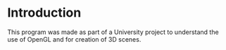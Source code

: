# Introduction
This program was made as part of a University project to understand the use of OpenGL and for creation of 3D scenes.
